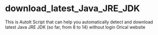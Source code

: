 # download_latest_Java_JRE_JDK

This is AutoIt Script that can help you automatically detect and download latest Java JRE JDK (so far, from 8 to 14) without login Orical website
